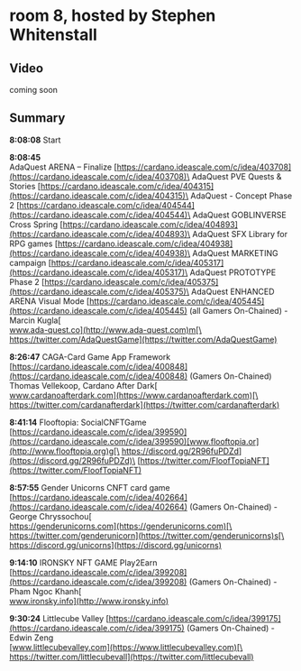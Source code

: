 # room 8, hosted by Stephen Whitenstall

## Video

coming soon

## Summary

**8:08:08** Start

**8:08:45** \
AdaQuest ARENA – Finalize [https://cardano.ideascale.com/c/idea/403708](https://cardano.ideascale.com/c/idea/403708)\
AdaQuest PVE Quests & Stories [https://cardano.ideascale.com/c/idea/404315](https://cardano.ideascale.com/c/idea/404315)\
AdaQuest - Concept Phase 2 [https://cardano.ideascale.com/c/idea/404544](https://cardano.ideascale.com/c/idea/404544)\
AdaQuest GOBLINVERSE Cross Spring [https://cardano.ideascale.com/c/idea/404893](https://cardano.ideascale.com/c/idea/404893)\
AdaQuest SFX Library for RPG games [https://cardano.ideascale.com/c/idea/404938](https://cardano.ideascale.com/c/idea/404938)\
AdaQuest MARKETING campaign [https://cardano.ideascale.com/c/idea/405317](https://cardano.ideascale.com/c/idea/405317)\
AdaQuest PROTOTYPE Phase 2 [https://cardano.ideascale.com/c/idea/405375](https://cardano.ideascale.com/c/idea/405375)\
AdaQuest ENHANCED ARENA Visual Mode [https://cardano.ideascale.com/c/idea/405445](https://cardano.ideascale.com/c/idea/405445) (all Gamers On-Chained) - Marcin Kugla[\
www.ada-quest.co](http://www.ada-quest.com)m[\
https://twitter.com/AdaQuestGame](https://twitter.com/AdaQuestGame)

**8:26:47** CAGA-Card Game App Framework [https://cardano.ideascale.com/c/idea/400848](https://cardano.ideascale.com/c/idea/400848) (Gamers On-Chained) Thomas Vellekoop, Cardano After Dark[\
www.cardanoafterdark.com](https://www.cardanoafterdark.com)[\
https://twitter.com/cardanafterdark](https://twitter.com/cardanafterdark)

**8:41:14** Flooftopia: SocialCNFTGame [https://cardano.ideascale.com/c/idea/399590](https://cardano.ideascale.com/c/idea/399590)[www.flooftopia.or](http://www.flooftopia.org)g[\
https://discord.gg/2R96fuPDZd](https://discord.gg/2R96fuPDZd)\
[https://twitter.com/FloofTopiaNFT](https://twitter.com/FloofTopiaNFT)

**8:57:55** Gender Unicorns CNFT card game [https://cardano.ideascale.com/c/idea/402664](https://cardano.ideascale.com/c/idea/402664) (Gamers On-Chained)  - George Chryssochou[\
https://genderunicorns.com](https://genderunicorns.com)[\
https://twitter.com/genderunicorn](https://twitter.com/genderunicorns)s[\
https://discord.gg/unicorns](https://discord.gg/unicorns)

**9:14:10** IRONSKY NFT GAME Play2Earn [https://cardano.ideascale.com/c/idea/399208](https://cardano.ideascale.com/c/idea/399208) (Gamers On-Chained) - Pham Ngoc Khanh[\
www.ironsky.info](http://www.ironsky.info)

**9:30:24** Littlecube Valley [https://cardano.ideascale.com/c/idea/399175](https://cardano.ideascale.com/c/idea/399175) (Gamers On-Chained) -  Edwin Zeng[\
](https://www.littlecubevalley.com)[www.littlecubevalley.com](https://www.littlecubevalley.com)[\
https://twitter.com/littlecubevall](https://twitter.com/littlecubevall)
